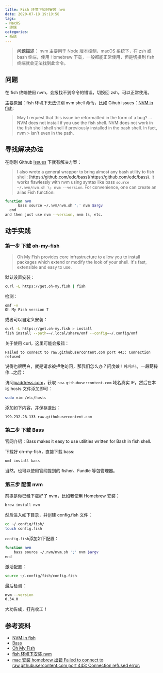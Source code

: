 ```yaml
---
title: Fish 环境下如何安装 nvm
date: 2020-07-18 19:10:58
tags:
- MacOS
- 终端
categories:
- 系统
---
```


> **问题描述：** nvm 主要用于 Node 版本控制，macOS 系统下，在 zsh 或 bash 终端，使用 Homebrew 下载，一般都能正常使用，但是切换到 fish 终端就会无法找到此命令。

<!--more-->

## 问题

在 fish 终端使用 nvm，会报找不到命令的错误，切换回 zsh，可以正常使用。

主要原因：fish 环境下无法识别 nvm shell 命令，比如 Gihub issues：[NVM in fish](https://github.com/nvm-sh/nvm/issues/303):

> May I request that this issue be reformatted in the form of a bug?
> ...
> NVM does not install if you use the fish shell.
> NVM does not work in the fish shell shell shell if previously installed in the bash shell. In fact, nvm > isn't even in the path.

## 寻找解决办法

在刚刚 Github [Issues](https://github.com/nvm-sh/nvm/issues/303#issuecomment-121086278) 下就有解决方案：

> I also wrote a general wrapper to bring almost any bash utility to fish shell: [https://github.com/edc/bass](https://github.com/edc/bass). It works flawlessly with nvm using syntax like bass `source ~/.nvm/nvm.sh \; nvm --version`. For convenience, one can create an alias Fish function:

```sh
function nvm
      bass source ~/.nvm/nvm.sh ';' nvm $argv
  end
and then just use nvm --version, nvm ls, etc.
```

## 动手实践

### 第一步 下载 oh-my-fish

> Oh My Fish provides core infrastructure to allow you to install packages which extend or modify the look of your shell. It's fast, extensible and easy to use.

默认设置安装：

```sh
curl -L https://get.oh-my.fish | fish
```

检测：

```sh
omf -v
Oh My Fish version 7
```

或者可以自定义安装：

```sh
curl -L https://get.oh-my.fish > install
fish install --path=~/.local/share/omf --config=~/.config/omf
```

关于使用 curl，这里可能会报错：

```log
Failed to connect to raw.githubusercontent.com port 443: Connection refused
```

说得也很明白，就是请求被拒绝访问，那我们怎么办？问度娘！咔咔咔，一段萌操作...之后：

访问[ipaddress.com](https://githubusercontent.com.ipaddress.com/raw.githubusercontent.com)，获取 `raw.githubusercontent.com` 域名真实 IP，然后在本地 hosts 文件添加即可：

```sh
sudo vim /etc/hosts
```

添加如下内容，并保存退出：

```hosts
199.232.28.133 raw.githubusercontent.com
```

### 第二步 下载 Bass

官网介绍：Bass makes it easy to use utilities written for Bash in fish shell.

下载好 oh-my-fish，直接下载 bass:

```sh
omf install bass
```

当然，也可以使用官网提到的 fisher、Fundle 等包管理器。

### 第三步 配置 nvm

前提是你已经下载好了 nvm，比如我使用 Homebrew 安装：

```sh
brew install nvm
```

然后进入如下目录，并创建 config.fish 文件：

```sh
cd ~/.config/fish/
touch config.fish
```

`config.fish`添加如下配置：

```sh
function nvm
    bass source ~/.nvm/nvm.sh ';' nvm $argv
end
```

激活配置：

```sh
source ~/.config/fish/config.fish
```

最后检测：

```sh
nvm --version
0.34.0
```

大功告成，打完收工！

## 参考资料

- [NVM in fish](https://github.com/nvm-sh/nvm/issues/303)
- [Bass](https://github.com/edc/bass)
- [Oh My Fish](https://github.com/oh-my-fish/oh-my-fish)
- [fish 环境下安装 nvm](https://tp.miaosuwulimi.cn/w/354.html)
- [mac 安装 homebrew 出错 Failed to connect to raw.githubusercontent.com port 443: Connection refused error:](https://blog.csdn.net/txl910514/article/details/105880125)
